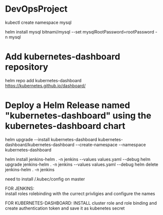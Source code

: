 # DevOpsProject
kubectl create namespace mysql

helm install mysql bitnami/mysql --set mysqlRootPassword=rootPassword -n mysql

# Add kubernetes-dashboard repository
helm repo add kubernetes-dashboard https://kubernetes.github.io/dashboard/
# Deploy a Helm Release named "kubernetes-dashboard" using the kubernetes-dashboard chart
helm upgrade --install kubernetes-dashboard kubernetes-dashboard/kubernetes-dashboard --create-namespace --namespace kubernetes-dashboard

helm install jenkins-helm . -n jenkins --values values.yaml --debug
helm upgrade jenkins-helm . -n jenkins --values values.yaml --debug 
helm delete jenkins-helm . -n jenkins


need to install /.kubec/config on master



FOR JENKINS:   
    install roles rolebinding with the currect privligies and configure the names

FOR KUBERNETES-DASHBOARD:
    INSTALL cluster role and role binding and create authentication token and save it as kubenetes secret
    